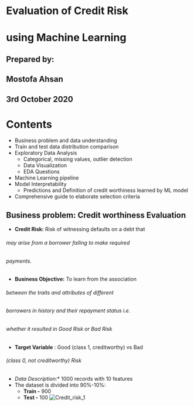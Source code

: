 # Evaluation of Credit Risk

# using Machine Learning

## Prepared by:

## Mostofa Ahsan

## 3rd October 2020


# Contents

- Business problem and data understanding
- Train and test data distribution comparison
- Exploratory Data Analysis
    - Categorical, missing values, outlier detection
    - Data Visualization
    - EDA Questions
- Machine Learning pipeline
- Model Interpretability
    - Predictions and Definition of credit worthiness learned by ML model
- Comprehensive guide to elaborate selection criteria


## Business problem: Credit worthiness Evaluation

- **Credit Risk:** Risk of witnessing defaults on a debt that

###### may arise from a borrower failing to make required

###### payments.

- **Business Objective:** To learn from the association

###### between the traits and attributes of different

###### borrowers in history and their repayment status i.e.

###### whether it resulted in Good Risk or Bad Risk

- **Target Variable** : Good (class 1, creditworthy) vs Bad

###### (class 0, not creditworthy) Risk

- **Data* Description:** 1000 records with 10 features
- The dataset is divided into 90%-10%:
    - **Train -** 900
    - **Test -** 100
![Credit_risk_1](https://user-images.githubusercontent.com/34641108/95004702-5dbf4380-05b4-11eb-845c-d2d50231a18e.JPG)

